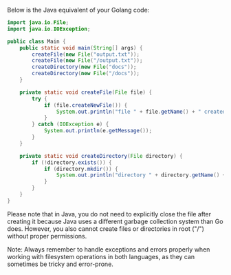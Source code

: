 Below is the Java equivalent of your Golang code:

```java
import java.io.File;
import java.io.IOException;

public class Main {
    public static void main(String[] args) {
        createFile(new File("output.txt"));
        createFile(new File("/output.txt"));
        createDirectory(new File("docs"));
        createDirectory(new File("/docs"));
    }

    private static void createFile(File file) {
        try {
            if (file.createNewFile()) {
                System.out.println("file " + file.getName() + " created!");
            }
        } catch (IOException e) {
            System.out.println(e.getMessage());
        }
    }

    private static void createDirectory(File directory) {
        if (!directory.exists()) {
            if (directory.mkdir()) {
                System.out.println("directory " + directory.getName() + " created!");
            }
        }
    }
}
```
Please note that in Java, you do not need to explicitly close the file after creating it because Java uses a different garbage collection system than Go does. However, you also cannot create files or directories in root ("/") without proper permissions.

Note: Always remember to handle exceptions and errors properly when working with filesystem operations in both languages, as they can sometimes be tricky and error-prone.

